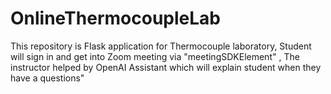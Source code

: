 # OnlineThermocoupleLab
This repository is Flask application for Thermocouple laboratory, Student will sign in and get into Zoom meeting via "meetingSDKElement" , The instructor helped by OpenAI Assistant which will explain student when they have a questions"
